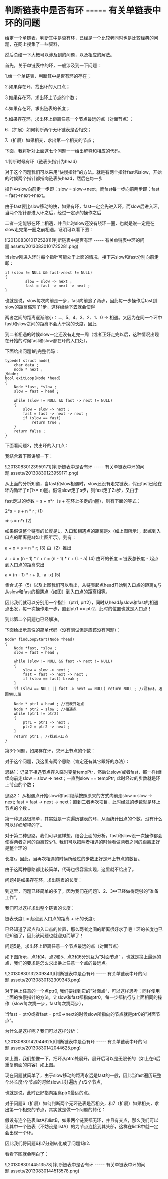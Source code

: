 # 判断链表中是否有环 ----- 有关单链表中环的问题



给定一个单链表，判断其中是否有环，已经是一个比较老同时也是比较经典的问题，在网上搜集了一些资料，

然后总结一下大概可以涉及到的问题，以及相应的解法。



首先，关于单链表中的环，一般涉及到一下问题：

1.给一个单链表，判断其中是否有环的存在；

2.如果存在环，找出环的入口点；

3.如果存在环，求出环上节点的个数；

4.如果存在环，求出链表的长度；

5.如果存在环，求出环上距离任意一个节点最远的点（对面节点）；

6.（扩展）如何判断两个无环链表是否相交；

7.（扩展）如果相交，求出第一个相交的节点；



下面，我将针对上面这七个问题一一给出解释和相应的代码。

1.判断时候有环（链表头指针为head）

对于这个问题我们可以采用“快慢指针”的方法。就是有两个指针fast和slow，开始的时候两个指针都指向链表头head，然后在每一步

操作中slow向前走一步即：slow = slow->next，而fast每一步向前两步即：fast = fast->next->next。

由于fast要比slow移动的快，如果有环，fast一定会先进入环，而slow后进入环。当两个指针都进入环之后，经过一定步的操作之后

二者一定能够在环上相遇，并且此时slow还没有绕环一圈，也就是说一定是在slow走完第一圈之前相遇。证明可以看下图：

![20130830101725281](判断链表中是否有环 ----- 有关单链表中环的问题.assets/20130830101725281.png)

当slow刚进入环时每个指针可能处于上面的情况，接下来slow和fast分别向前走即：



```
if (slow != NULL && fast->next != NULL)
{
         slow = slow -> next ;
         fast = fast -> next -> next ;
}
```

也就是说，slow每次向前走一步，fast向前追了两步，因此每一步操作后fast到slow的距离缩短了1步，这样继续下去就会使得



两者之间的距离逐渐缩小：...、5、4、3、2、1、0 -> 相遇。又因为在同一个环中fast和slow之间的距离不会大于换的长度，因此

到二者相遇的时候slow一定还没有走完一周（或者正好走完以后，这种情况出现在开始的时候fast和slow都在环的入口处）。



下面给出问题1的完整代码：



```
typedef struct node{
	char data ;
	node * next ;
}Node;
bool exitLoop(Node *head)
{
	Node *fast, *slow ;
	slow = fast = head ;

	while (slow != NULL && fast -> next != NULL)
	{
		slow = slow -> next ;
		fast = fast -> next -> next ;
		if (slow == fast)
			return true ;
	}
	return false ;
}
```


下面看问题2，找出环的入口点：





我结合着下图讲解一下：



![20130830123959171](判断链表中是否有环 ----- 有关单链表中环的问题.assets/20130830123959171.png)



从上面的分析知道，当fast和slow相遇时，slow还没有走完链表，假设fast已经在环内循环了n(1<= n)圈。假设slow走了s步，则fast走了2s步，又由于

fast走过的步数 = s + n*r（s + 在环上多走的n圈），则有下面的等式：



2*s = s + n  * r ; (1)

 => s = n*r (2)

如果假设整个链表的长度是L，入口和相遇点的距离是x（如上图所示），起点到入口点的距离是a(如上图所示)，则有：

a + x = s = n * r; (3)  由（2）推出

a + x = (n - 1) * r + r  = (n - 1) * r + (L - a) (4) 由环的长度 = 链表总长度 - 起点到入口点的距离求出

a = (n - 1) * r + (L -a -x) (5)



集合式子（5）以及上图我们可以看出，从链表起点head开始到入口点的距离a,与从slow和fast的相遇点（如图）到入口点的距离相等。

因此我们就可以分别用一个指针（ptr1, prt2），同时从head与slow和fast的相遇点出发，每一次操作走一步，直到ptr1 == ptr2，此时的位置也就是入口点！

到此第二个问题也已经解决。

下面给出示意性的简单代码（没有测试但是应该没有问题）：



```
Node* findLoopStart(Node *head)
{
	Node *fast, *slow ;
	slow = fast = head ;

	while (slow != NULL && fast -> next != NULL)
	{
		slow = slow -> next ;
		fast = fast -> next -> next ;
		if (slow == fast) break ;
	}
	if (slow == NULL || fast -> next == NULL) return NULL ; //没有环，返回NULL值

	Node * ptr1 = head ; //链表开始点
	Node * ptr2 = slow ; //相遇点
	while (ptr1 != ptr2) 
	{
		ptr1 = ptr1 -> next ;
		ptr2 = ptr2 -> next ;
	}
	return ptr1 ; //找到入口点
}
```







第3个问题，如果存在环，求环上节点的个数：

对于这个问题，我这里有两个思路（肯定还有其它跟好的办法）：

思路1：记录下相遇节点存入临时变量tempPtr，然后让slow(或者fast，都一样)继续向前走slow = slow -> next；一直到slow == tempPtr; 此时经过的步数就是环上节点的个数；

思路2： 从相遇点开始slow和fast继续按照原来的方式向前走slow = slow -> next; fast = fast -> next -> next；直到二者再次项目，此时经过的步数就是环上节点的个数 。



第一种思路很简单，其实就是一次遍历链表的环，从而统计出点的个数，没有什么可以详细解释的了。

对于第二种思路，我们可以这样想，结合上面的分析，fast和slow没一次操作都会使得两者之间的距离较少1。我们可以把两者相遇的时候看做两者之间的距离正好是整个环的

长度r。因此，当再次相遇的时候所经过的步数正好是环上节点的数目。

由于这两种思路都比较简单，代码也很容易实现，这里就不给出了。



问题4是如果存在环，求出链表的长度：

到这里，问题已经简单的多了，因为我们在问题1、2、3中已经做得足够的”准备工作“。

我们可以这样求出整个链表的长度：



链表长度L = 起点到入口点的距离 + 环的长度r;



已经知道了起点和入口点的位置，那么两者之间的距离很好求了吧！环的长度也已经知道了，因此该问题也就迎刃而解了！



问题5是，求出环上距离任意一个节点最远的点（对面节点）



如下图所示，点1和4、点2和5、点3和6分别互为”对面节点“ ，也就是换上最远的点，我们的要求是怎么求出换上任意一个点的最远点。

![20130830132309343](判断链表中是否有环 ----- 有关单链表中环的问题.assets/20130830132309343.png)



对于换上任意的一个点ptr0, 我们要找到它的”对面点“，可以这样思考：同样使用上面的快慢指针的方法，让slow和fast都指向ptr0，每一步都执行与上面相同的操作（slow每次跳一步，fast每次跳两步），

当fast = ptr0或者fast = prt0->next的时候slow所指向的节点就是ptr0的”对面节点“。

为什么是这样呢？我们可以这样分析：

![20130830142044625](判断链表中是否有环 ----- 有关单链表中环的问题.assets/20130830142044625.png)



如上图，我们想像一下，把环从ptro处展开，展开后可以是无限长的（如上在6后重复前面的内容）如上图。

现在问题就简单了，由于slow移动的距离永远是fast的一般，因此当fast遍历玩整个环长度r个节点的时候slow正好遍历了r/2个节点，

也就是说，此时正好指向距离ptr0最远的点。



对于问题6（扩展）如何判断两个无环链表是否相交，和7（扩展）如果相交，求出第一个相交的节点，其实就是做一个问题的转化：



假设有连个链表listA和listB，如果两个链表都无环，并且有交点，那么我们可以让其中一个链表（不妨设是listA）的为节点连接到其头部，这样在listB中就一定会出现一个环。

因此我们将问题6和7分别转化成了问题1和2.

看看下图就会明白了：

![20130830144513578](判断链表中是否有环 ----- 有关单链表中环的问题.assets/20130830144513578.png)

